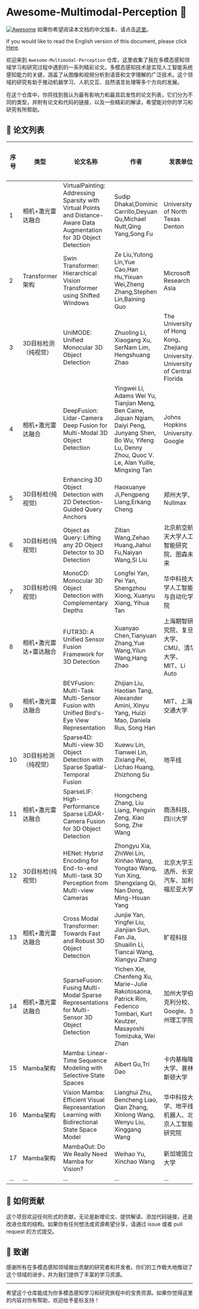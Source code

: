 # Awesome-Multimodal-Perception 🌈
[![Awesome](https://cdn.rawgit.com/sindresorhus/awesome/d7305f38d29fed78fa85652e3a63e154dd8e8829/media/badge.svg)](https://github.com/sindresorhus/awesome)
如果你希望阅读本文档的中文版本，请点击[这里](./README.md)。 

If you would like to read the English version of this document, please click [Here](./English.md).

欢迎来到 `Awesome-Multimodal-Perception` 仓库，这里收集了我在多模态感知领域学习和研究过程中遇到的一系列精彩论文。多模态感知技术是实现人工智能系统感知能力的关键，涵盖了从图像和视频分析到语音和文字理解的广泛技术。这个领域的研究有助于推动机器学习、人机交互、自然语言处理等多个方向的发展。

在这个仓库中，你将找到我认为最有影响力和最具启发性的论文列表，它们分为不同的类型，并附有论文和代码的链接，以及一些精彩的解读，希望能对你的学习和研究有所帮助。

## 📖 论文列表

| 序号 | 类型            | 论文名称                                                     | 作者                                                         | 发表单位                         | 期刊/会议           | 论文地址                              | 代码地址                                           | 我的解读                                    |
| ---- | --------------- | ------------------------------------------------------------ | ------------------------------------------------------------ | -------------------------------- | ------------------- | ------------------------------------- | -------------------------------------------------- | ------------------------------------------- |
| 1    | 相机+激光雷达融合 | VirtualPainting: Addressing Sparsity with Virtual Points and Distance-Aware Data Augmentation for 3D Object Detection | Sudip Dhakal,Dominic Carrillo,Deyuan Qu,Michael Nutt,Qing Yang,Song Fu | University of North Texas Denton | 无                  | [📄](https://arxiv.org/abs/2312.16141) | [💻](https://arxiv.org/abs/2312.16141)              | [🔍](https://zhuanlan.zhihu.com/p/685337158) |
| 2    | Transformer架构 | Swin Transformer: Hierarchical Vision Transformer using Shifted Windows | Ze Liu,Yutong Lin,Yue Cao,Han Hu,Yixuan Wei,Zheng Zhang,Stephen Lin,Baining Guo | Microsoft Research Asia          | ICCV2021 Best paper | [📄](https://arxiv.org/abs/2103.14030) | [💻](https://github.com/microsoft/Swin-Transformer) | [🔍](https://zhuanlan.zhihu.com/p/685551585) |
| 3 | 3D目标检测（纯视觉） | UniMODE: Unified Monocular 3D Object Detection | Zhuoling Li, Xiaogang Xu, SerNam Lim, Hengshuang Zhao | The University of Hong Kong、Zhejiang University、University of Central Florida | CVPR2024 | [📄](https://arxiv.org/abs/2402.18573) | [💻](https://arxiv.org/abs/2402.18573) | [🔍](https://zhuanlan.zhihu.com/p/686228362) |
| 4 | 相机+激光雷达融合 | DeepFusion: Lidar-Camera Deep Fusion for Multi-Modal 3D Object Detection | Yingwei Li, Adams Wei Yu, Tianjian Meng, Ben Caine, Jiquan Ngiam, Daiyi Peng, Junyang Shen, Bo Wu, Yifeng Lu, Denny Zhou, Quoc V. Le, Alan Yuille, Mingxing Tan | Johns Hopkins University、Google | CVPR2022 | [📄](https://arxiv.org/abs/2203.08195v1) | [💻](https://github.com/tensorflow/lingvo/blob/master/lingvo/tasks/car/deep_fusion.py) | [🔍](https://zhuanlan.zhihu.com/p/687676198) |
| 5 | 3D目标检(纯视觉) | Enhancing 3D Object Detection with 2D Detection-Guided Query Anchors | Haoxuanye Ji,Pengpeng Liang,Erkang Cheng | 郑州大学、Nullmax | CVPR2024 | [📄](https://arxiv.org/abs/2403.06093) | [💻](https://arxiv.org/abs/2403.06093) | [🔍](https://zhuanlan.zhihu.com/p/688934983) |
| 6 | 3D目标检(纯视觉) | Object as Query: Lifting any 2D Object Detector to 3D Detection | Zitian Wang,Zehao Huang,Jiahui Fu,Naiyan Wang,Si Liu | 北京航空航天大学人工智能研究院、图森未来 | ICCV2023 | [📄](https://arxiv.org/abs/2301.02364) | [💻](https://github.com/tusen-ai/MV2D?tab=readme-ov-file) | [🔍](https://zhuanlan.zhihu.com/p/690036659) |
| 7 | 3D目标检(纯视觉) | MonoCD: Monocular 3D Object Detection with Complementary Depths | Longfei Yan, Pei Yan, Shengzhou Xiong, Xuanyu Xiang, Yihua Tan | 华中科技大学人工智能与自动化学院 | CVPR2024 | [📄](https://arxiv.org/abs/2404.03181) | [💻](https://github.com/elvintanhust/MonoCD) | [🔍](https://zhuanlan.zhihu.com/p/691322485) |
| 8 | 相机+激光雷达+雷达融合 | FUTR3D: A Unified Sensor Fusion Framework for 3D Detection | Xuanyao Chen,Tianyuan Zhang,Yue Wang,Yilun Wang,Hang Zhao | 上海期智研究院、复旦大学、CMU、清华大学、MIT、Li Auto | 无 | [📄](https://arxiv.org/abs/2203.10642) | [💻](https://github.com/Tsinghua-MARS-Lab/futr3d) | [🔍](https://zhuanlan.zhihu.com/p/692602887) |
| 9 | 相机+激光雷达融合 | BEVFusion: Multi-Task Multi-Sensor Fusion with Unified Bird's-Eye View Representation | Zhijian Liu, Haotian Tang, Alexander Amini, Xinyu Yang, Huizi Mao, Daniela Rus, Song Han | MIT、上海交通大学 | ICRA 2023 | [📄](https://arxiv.org/abs/2205.13542) | [💻](https://github.com/mit-han-lab/bevfusion) | [🔍](https://zhuanlan.zhihu.com/p/692741500) |
| 10 | 3D目标检测（纯视觉） | Sparse4D: Multi-view 3D Object Detection with Sparse Spatial-Temporal Fusion | Xuewu Lin, Tianwei Lin, Zixiang Pei, Lichao Huang, Zhizhong Su | 地平线 | 无 | [📄](https://arxiv.org/abs/2211.10581) | [💻](https://github.com/linxuewu/Sparse4D) | [🔍](https://zhuanlan.zhihu.com/p/693836118) |
| 11 | 相机+激光雷达融合 | SparseLIF: High-Performance Sparse LiDAR-Camera Fusion for 3D Object Detection | Hongcheng Zhang, Liu Liang, Pengxin Zeng, Xiao Song, Zhe Wang | 商汤科技、四川大学 | 无 | [📄](https://arxiv.org/abs/2403.07284) | [💻](https://arxiv.org/abs/2403.07284) | [🔍](https://zhuanlan.zhihu.com/p/695115688) |
| 12 | 3D目标检(纯视觉) | HENet: Hybrid Encoding for End-to-end Multi-task 3D Perception from Multi-view Cameras | Zhongyu Xia, ZhiWei Lin, Xinhao Wang, Yongtao Wang, Yun Xing, Shengxiang Qi, Nan Dong, Ming-Hsuan Yang | 北京大学王选所、长安汽车、加利福尼亚大学 | 无 | [📄](https://arxiv.org/abs/2404.02517) | [💻](https://github.com/VDIGPKU/HENet) | [🔍](https://zhuanlan.zhihu.com/p/696957422) |
| 13 | 相机+激光雷达融合 | Cross Modal Transformer: Towards Fast and Robust 3D Object Detection | Junjie Yan, Yingfei Liu, Jianjian Sun, Fan Jia, Shuailin Li, Tiancai Wang, Xiangyu Zhang | 旷视科技 | ICCV2023 | [📄](https://arxiv.org/abs/2301.01283) | [💻](https://github.com/junjie18/CMT) | [🔍](https://zhuanlan.zhihu.com/p/698801629) |
| 14 | 相机+激光雷达融合 | SparseFusion: Fusing Multi-Modal Sparse Representations for Multi-Sensor 3D Object Detection | Yichen Xie, Chenfeng Xu, Marie-Julie Rakotosaona, Patrick Rim, Federico Tombari, Kurt Keutzer, Masayoshi Tomizuka, Wei Zhan | 加州大学伯克利分校、Google、加州理工学院 | ICCV2023 | [📄](https://arxiv.org/abs/2304.14340) | [💻](https://github.com/yichen928/SparseFusion) | [🔍](https://zhuanlan.zhihu.com/p/699956228) |
| 15 | Mamba架构 | Mamba: Linear-Time Sequence Modeling with Selective State Spaces | Albert Gu,Tri Dao | 卡内基梅隆大学、普林斯顿大学 | 无 | [📄](https://arxiv.org/abs/2312.00752) | [💻](https://github.com/state-spaces/mamba) | [🔍](https://zhuanlan.zhihu.com/p/700997537) |
| 16 | Mamba架构 | Vision Mamba: Efficient Visual Representation Learning with Bidirectional State Space Model | Lianghui Zhu, Bencheng Liao, Qian Zhang, Xinlong Wang, Wenyu Liu, Xinggang Wang | 华中科技大学、地平线机器人、北京人工智能研究院 | ICML2024 | [📄](https://arxiv.org/abs/2401.09417) | [💻](https://github.com/hustvl/Vim) | [🔍](https://zhuanlan.zhihu.com/p/700997537) |
| 17 | Mamba架构 | MambaOut: Do We Really Need Mamba for Vision? | Weihao Yu, Xinchao Wang | 新加坡国立大学 | 无 | [📄](https://arxiv.org/abs/2405.07992) | [💻](https://github.com/yuweihao/MambaOut) | [🔍](https://zhuanlan.zhihu.com/p/700997537) |
| ...  | ...             | ...                                                          | ...                                                          | ...                              | ...                 | ...                                   | ...                                                | ...                                         |

## 🤝 如何贡献

这个项目欢迎任何形式的贡献，无论是新增论文、提供解读、添加代码链接，还是改进仓库的结构。如果你有任何想法或资源希望分享，请通过 issue 或者 pull request 的方式提交。

## 🌟 致谢

感谢所有在多模态感知领域做出贡献的研究者和开发者。你们的工作极大地推动了这个领域的进步，并为我们提供了丰富的学习资源。

---

希望这个仓库能成为你多模态感知学习和研究旅程中的宝贵资源。如果你觉得这里的内容对你有帮助，欢迎给予星标支持！
